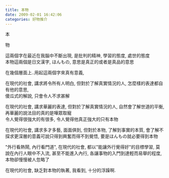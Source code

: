 ```yaml
---
title: 本物
date: 2009-02-01 16:42:06
categories: 好物推介
---
```


  
本  
  
物  
  
   
  
這兩個字在最近在我腦中不斷出現, 是批判的精神, 學習的態度, 處世的態度  
本物這兩個是日文漢字, ほんもの, 意思是真正的或者是真品的意思  
  
在幾個層面上..用起這兩個字來真有意義,  
  
在現代的社會, 講求將令所有人明白, 但對於了解真實情況的人, 怎麼樣的表達都自有他的意思,  
傻瓜式的解說, 只會令人不求甚解  
  
在現代的社會, 講求華麗的表達, 但對於了解真實情況的人, 自然會了解世道的平衡, 再華麗的說法目的真的是嘩眾取寵  
令人覺得很強大的有很多, 令人覺得他真正強大的只有本物  
  
在現代的社會, 講求多才多藝, 面面俱到, 但對於本物, 了解到事實的本質, 會了解不探求更深層的意義可說只得到興奮而得不到覺悟, 要是ほんもの就必要得到本物  
  
"外行看熱鬧, 內行看門道", 在現代的社會, 都以"能讓外行覺得好"的目標學習, 莫說在內行人眼中不入流, 甚至不能進入內行, 各讓事物的入門到達輕而易舉的程度, 本物卻慢慢被人忽略了  
  
在現代的社會, 缺乏對本物的執著, 我看到, 十分的浮躁啊.  